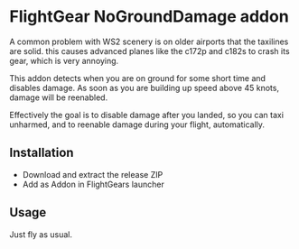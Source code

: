 FlightGear NoGroundDamage addon
=============================

A common problem with WS2 scenery is on older airports that the taxilines are solid. this causes advanced planes like the c172p and c182s to crash its gear, which is very annoying.

This addon detects when you are on ground for some short time and disables damage. As soon as you are building up speed above 45 knots, damage will be reenabled.

Effectively the goal is to disable damage after you landed, so you can taxi unharmed, and to reenable damage during your flight, automatically.


Installation
------------

- Download and extract the release ZIP
- Add as Addon in FlightGears launcher


Usage
------------

Just fly as usual.